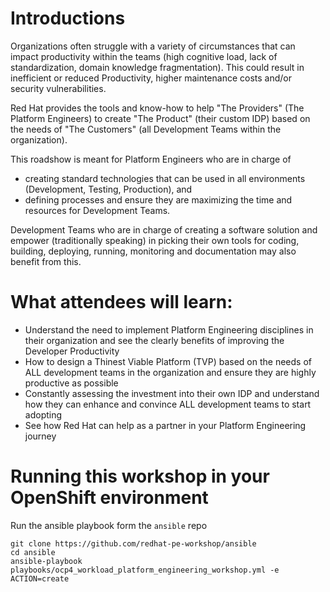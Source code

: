 # Introductions
Organizations often struggle with a variety of circumstances that can impact productivity within the teams (high cognitive load, lack of standardization, domain knowledge fragmentation). 
This could result in inefficient or reduced Productivity, higher maintenance costs and/or security vulnerabilities.

Red Hat provides the tools and know-how to help "The Providers" (The Platform Engineers) to create "The Product" (their custom IDP) based on the needs of "The Customers" (all Development Teams within the organization).


This roadshow is meant for Platform Engineers who are in charge of 

* creating standard technologies that can be used in all environments (Development, Testing, Production), and
* defining processes and ensure they are maximizing the time and resources for Development Teams.

Development Teams who are  in charge of creating a software solution and empower (traditionally speaking) in picking their own tools for coding, building, deploying, running, monitoring and documentation may also benefit from this.



# What attendees will  learn:

* Understand the need to implement Platform Engineering disciplines in their organization and see the clearly benefits of improving the Developer Productivity
* How to design a Thinest Viable Platform (TVP) based on the needs of ALL development teams in the organization and ensure they are highly productive as possible
* Constantly assessing the investment into their own IDP and understand how they can enhance and convince ALL development teams to start adopting
* See how Red Hat can help as a partner in your Platform Engineering journey



# Running this workshop in your OpenShift environment

Run the ansible playbook form the `ansible` repo
```
git clone https://github.com/redhat-pe-workshop/ansible
cd ansible
ansible-playbook playbooks/ocp4_workload_platform_engineering_workshop.yml -e ACTION=create
```
